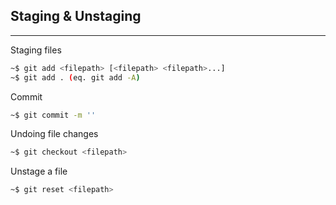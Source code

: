 ## Staging & Unstaging
<hr>

Staging files
```bash
~$ git add <filepath> [<filepath> <filepath>...]
~$ git add . (eq. git add -A)
```

Commit
```bash
~$ git commit -m ''
```

Undoing file changes
```bash
~$ git checkout <filepath>
```

Unstage a file
```bash
~$ git reset <filepath>
```
